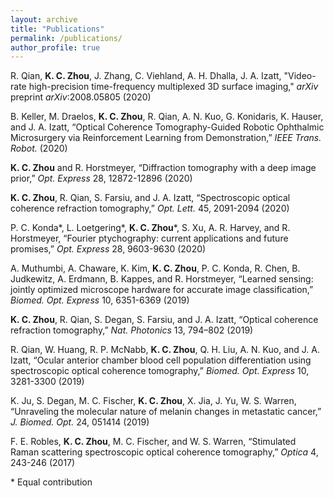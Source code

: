 ```yaml
---
layout: archive
title: "Publications"
permalink: /publications/
author_profile: true
---
```

R. Qian, **K. C. Zhou**, J. Zhang, C. Viehland, A. H. Dhalla, J. A. Izatt, "Video-rate high-precision time-frequency multiplexed 3D surface imaging," *arXiv* preprint *arXiv*:2008.05805 (2020)

B. Keller, M. Draelos, **K. C. Zhou**, R. Qian, A. N. Kuo, G. Konidaris, K. Hauser, and J. A. Izatt, “Optical Coherence Tomography-Guided Robotic Ophthalmic Microsurgery via Reinforcement Learning from Demonstration,” *IEEE Trans. Robot.* (2020)

**K. C. Zhou** and R. Horstmeyer, “Diffraction tomography with a deep image prior,” *Opt. Express* 28, 12872-12896 (2020)

**K. C. Zhou**, R. Qian, S. Farsiu, and J. A. Izatt, “Spectroscopic optical coherence refraction tomography,” *Opt. Lett.* 45, 2091-2094 (2020)

P. C. Konda\*, L. Loetgering\*, **K. C. Zhou**\*, S. Xu, A. R. Harvey, and R. Horstmeyer, “Fourier ptychography: current applications and future promises,” *Opt. Express* 28, 9603-9630 (2020)

A. Muthumbi, A. Chaware, K. Kim, **K. C. Zhou**, P. C. Konda, R. Chen, B. Judkewitz, A. Erdmann, B. Kappes, and R. Horstmeyer, “Learned sensing: jointly optimized microscope hardware for accurate image classification,” *Biomed. Opt. Express* 10, 6351-6369 (2019)

**K. C. Zhou**, R. Qian, S. Degan, S. Farsiu, and J. A. Izatt, “Optical coherence refraction tomography,” *Nat. Photonics* 13, 794–802 (2019)

R. Qian, W. Huang, R. P. McNabb, **K. C. Zhou**, Q. H. Liu, A. N. Kuo, and J. A. Izatt, “Ocular anterior chamber blood cell population differentiation using spectroscopic optical coherence tomography,” *Biomed. Opt. Express* 10, 3281-3300 (2019)

K. Ju, S. Degan, M. C. Fischer, **K. C. Zhou**, X. Jia, J. Yu, W. S. Warren, “Unraveling the molecular nature of melanin changes in metastatic cancer,” *J. Biomed. Opt.* 24, 051414 (2019)

F. E. Robles, **K. C. Zhou**, M. C. Fischer, and W. S. Warren, “Stimulated Raman scattering spectroscopic optical coherence tomography,” *Optica* 4, 243-246 (2017)




\* Equal contribution 








